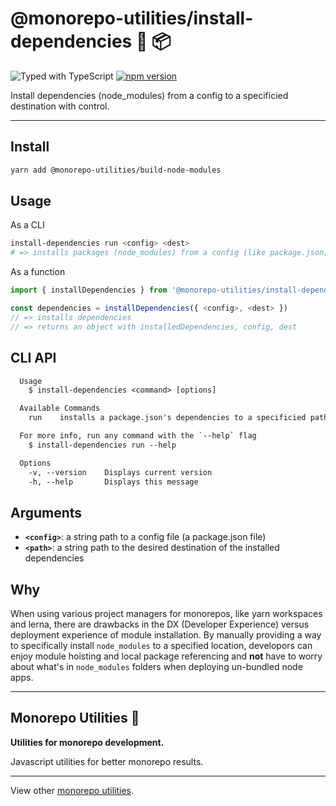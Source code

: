 # @monorepo-utilities/install-dependencies 🧱 📦

![Typed with TypeScript](https://flat.badgen.net/badge/icon/Typed?icon=typescript&label&labelColor=blue&color=555555)
[![npm version](https://badge.fury.io/js/%40monorepo-utilities%2Fbuild-node-modules.svg)](https://badge.fury.io/js/%40monorepo-utilities%2build-node-modules)

Install dependencies (node_modules) from a config to a specificied destination with control.

---

## Install

```sh
yarn add @monorepo-utilities/build-node-modules
```

## Usage

As a CLI

```sh
install-dependencies run <config> <dest>
# => installs packages (node_modules) from a config (like package.json) to a specified path
```

As a function

```typescript
import { installDependencies } from '@monorepo-utilities/install-dependencies'

const dependencies = installDependencies({ <config>, <dest> })
// => installs dependencies
// => returns an object with installedDependencies, config, dest
```

## CLI API

```txt
  Usage
    $ install-dependencies <command> [options]

  Available Commands
    run    installs a package.json's dependencies to a specificied path

  For more info, run any command with the `--help` flag
    $ install-dependencies run --help

  Options
    -v, --version    Displays current version
    -h, --help       Displays this message
```

## Arguments

- **`<config>`**: a string path to a config file (a package.json file)
- **`<path>`**: a string path to the desired destination of the installed dependencies

## Why

When using various project managers for monorepos, like yarn workspaces and lerna, there are drawbacks in the DX (Developer Experience) versus deployment experience of module installation.
By manually providing a way to specifically install `node_modules` to a specified location, developors can enjoy module hoisting and local package referencing and **not** have to worry about what's in `node_modules` folders when deploying un-bundled node apps.

---

## Monorepo Utilities 🧱

**Utilities for monorepo development.**

Javascript utilities for better monorepo results.

---

View other [monorepo utilities](../../).
